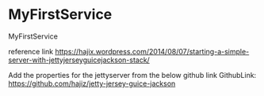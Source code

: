 # MyFirstService
MyFirstService

reference link 
https://hajix.wordpress.com/2014/08/07/starting-a-simple-server-with-jettyjerseyguicejackson-stack/

Add the properties for the jettyserver from the below github link
GithubLink:
https://github.com/hajiz/jetty-jersey-guice-jackson